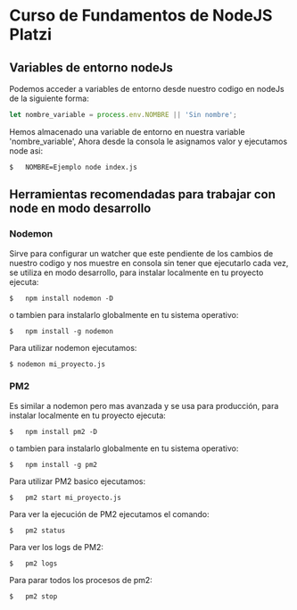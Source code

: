 # Curso de Fundamentos de NodeJS Platzi

## Variables de entorno nodeJs
Podemos acceder a variables de entorno desde nuestro codigo en nodeJs de la siguiente forma:
```javascript
let nombre_variable = process.env.NOMBRE || 'Sin nombre';
```

Hemos almacenado una variable de entorno en nuestra variable 'nombre_variable', Ahora desde la consola le asignamos valor y ejecutamos node asi:

```
$	NOMBRE=Ejemplo node index.js
```

## Herramientas recomendadas para trabajar con node en modo desarrollo
### Nodemon
Sirve para configurar un watcher que este pendiente de los cambios de nuestro codigo y nos muestre en consola sin tener que ejecutarlo cada vez, se utiliza en modo desarrollo, para instalar localmente en tu proyecto ejecuta:
```
$	npm install nodemon -D
```

o tambien para instalarlo globalmente en tu sistema operativo:
```
$	npm install -g nodemon
```

Para utilizar nodemon ejecutamos:
```
$ nodemon mi_proyecto.js
```

### PM2
Es similar a nodemon pero mas avanzada y se usa para producción, para instalar localmente en tu proyecto ejecuta:
```
$	npm install pm2 -D
```

o tambien para instalarlo globalmente en tu sistema operativo:
```
$	npm install -g pm2
```

Para utilizar PM2 basico ejecutamos:
```
$	pm2 start mi_proyecto.js
```

Para ver la ejecución de PM2 ejecutamos el comando:
```
$	pm2 status
```

Para ver los logs de PM2:
```
$	pm2 logs
```

Para parar todos los procesos de pm2:
```
$	pm2 stop
```